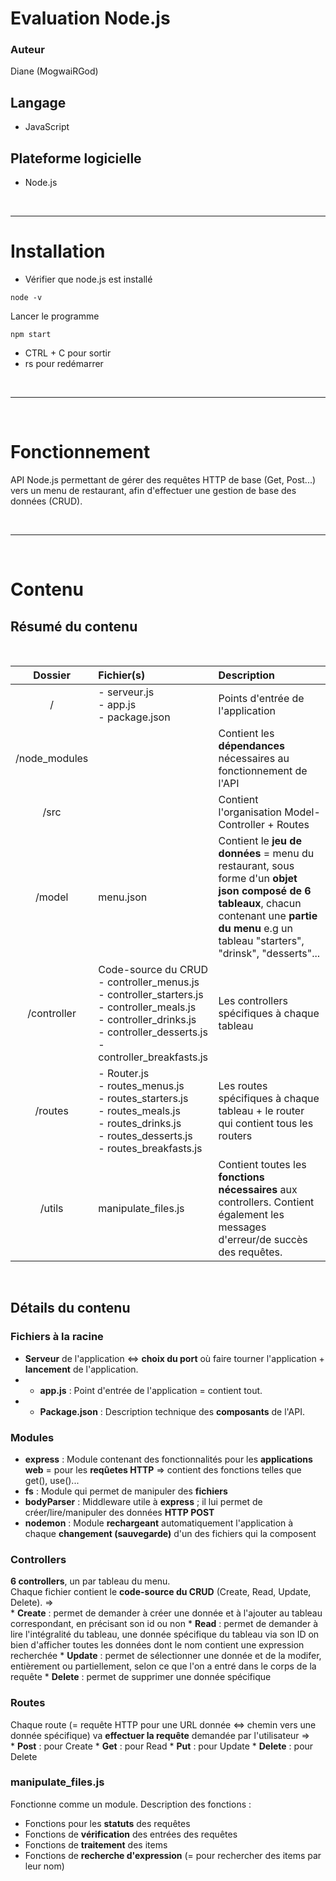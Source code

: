 Evaluation Node.js
===

### Auteur 
Diane (MogwaiRGod)  

## Langage  
* JavaScript  


## Plateforme logicielle
* Node.js  
<br>
<hr>

# Installation
* Vérifier que node.js est installé
```
node -v
```
Lancer le programme
```
npm start
```
* CTRL + C pour sortir  
* rs pour redémarrer

<br>
<hr>
<br>

# Fonctionnement
API Node.js permettant de gérer des requêtes HTTP de base (Get, Post...) vers un menu de restaurant, afin d'effectuer une gestion de base des données (CRUD).

<br>
<hr>
<br>  

# Contenu
Résumé du contenu
---

<br>

| Dossier | Fichier(s) | Description |
|:-------:|:--------|:--------|
|/        |- serveur.js <br> - app.js <br> - package.json|Points d'entrée de l'application|
|/node_modules| |Contient les **dépendances** nécessaires au fonctionnement de l'API <br> |
|/src||Contient l'organisation Model-Controller + Routes|
|/model|menu.json|Contient le **jeu de données** = menu du restaurant, sous forme d'un **objet json composé de 6 tableaux**, chacun contenant une **partie du menu** e.g un tableau "starters", "drinsk", "desserts"...|
|/controller|Code-source du CRUD <br> - controller_menus.js <br> - controller_starters.js <br> - controller_meals.js <br> - controller_drinks.js <br> - controller_desserts.js <br> - controller_breakfasts.js <br> |Les controllers spécifiques à chaque tableau|
|/routes|- Router.js <br> - routes_menus.js <br> - routes_starters.js <br> - routes_meals.js <br> - routes_drinks.js <br> - routes_desserts.js <br> - routes_breakfasts.js <br> |Les routes spécifiques à chaque tableau + le router qui contient tous les routers|
|/utils|manipulate_files.js|Contient toutes les **fonctions nécessaires** aux controllers. Contient également les messages d'erreur/de succès des requêtes.|

<br>

Détails du contenu
---

### Fichiers à la racine
* **Serveur** de l'application <=> **choix du port** où faire tourner l'application + **lancement** de l'application. <br> 
* * **app.js** : Point d'entrée de l'application = contient tout. <br> 
* * **Package.json** : Description technique des **composants** de l'API.

### Modules
* **express** : Module contenant des fonctionnalités pour les **applications web** = pour les **reqûetes HTTP** => contient des fonctions telles que get(), use()... <br>
* **fs** : Module qui permet de manipuler des **fichiers** <br>
* **bodyParser** : Middleware utile à **express** ; il lui permet de créer/lire/manipuler des données **HTTP POST** <br> 
* **nodemon** : Module **rechargeant** automatiquement l'application à chaque **changement (sauvegarde)** d'un des fichiers qui la composent

### Controllers
**6 controllers**, un par tableau du menu.<br>
Chaque fichier contient le **code-source du CRUD** (Create, Read, Update, Delete). =><br> 
    * **Create** : permet de demander à créer une donnée et à l'ajouter au tableau correspondant, en précisant son id ou non
    * **Read** : permet de demander à lire l'intégralité du tableau, une donnée spécifique du tableau via son ID on bien d'afficher toutes les données dont le nom contient une expression recherchée
    * **Update** : permet de sélectionner une donnée et de la modifer, entièrement ou partiellement, selon ce que l'on a entré dans le corps de la requête
    * **Delete** : permet de supprimer une donnée spécifique

### Routes
Chaque route (= requête HTTP pour une URL donnée <=> chemin vers une donnée spécifique) va **effectuer la requête** demandée par l'utilisateur =><br>
    * **Post** : pour Create
    * **Get** : pour Read
    * **Put** : pour Update
    * **Delete** : pour Delete  

### manipulate_files.js 
Fonctionne comme un module. Description des fonctions :
 * Fonctions pour les **statuts** des requêtes  
 * Fonctions de **vérification** des entrées des requêtes  
 * Fonctions de **traitement** des items  
 * Fonctions de **recherche d'expression** (= pour rechercher des items par leur nom)  

